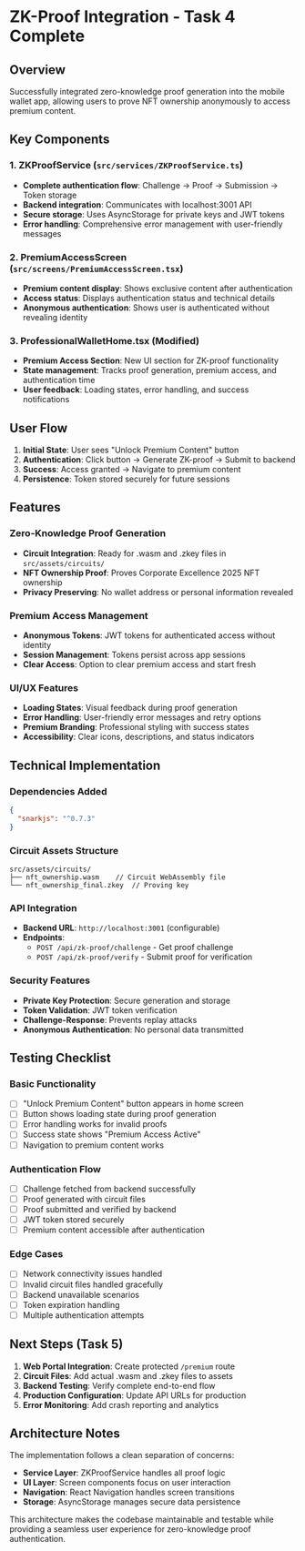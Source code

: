 # ZK-Proof Integration - Task 4 Complete

## Overview
Successfully integrated zero-knowledge proof generation into the mobile wallet app, allowing users to prove NFT ownership anonymously to access premium content.

## Key Components

### 1. ZKProofService (`src/services/ZKProofService.ts`)
- **Complete authentication flow**: Challenge → Proof → Submission → Token storage
- **Backend integration**: Communicates with localhost:3001 API
- **Secure storage**: Uses AsyncStorage for private keys and JWT tokens
- **Error handling**: Comprehensive error management with user-friendly messages

### 2. PremiumAccessScreen (`src/screens/PremiumAccessScreen.tsx`)
- **Premium content display**: Shows exclusive content after authentication
- **Access status**: Displays authentication status and technical details
- **Anonymous authentication**: Shows user is authenticated without revealing identity

### 3. ProfessionalWalletHome.tsx (Modified)
- **Premium Access Section**: New UI section for ZK-proof functionality
- **State management**: Tracks proof generation, premium access, and authentication time
- **User feedback**: Loading states, error handling, and success notifications

## User Flow

1. **Initial State**: User sees "Unlock Premium Content" button
2. **Authentication**: Click button → Generate ZK-proof → Submit to backend
3. **Success**: Access granted → Navigate to premium content
4. **Persistence**: Token stored securely for future sessions

## Features

### Zero-Knowledge Proof Generation
- **Circuit Integration**: Ready for .wasm and .zkey files in `src/assets/circuits/`
- **NFT Ownership Proof**: Proves Corporate Excellence 2025 NFT ownership
- **Privacy Preserving**: No wallet address or personal information revealed

### Premium Access Management
- **Anonymous Tokens**: JWT tokens for authenticated access without identity
- **Session Management**: Tokens persist across app sessions
- **Clear Access**: Option to clear premium access and start fresh

### UI/UX Features
- **Loading States**: Visual feedback during proof generation
- **Error Handling**: User-friendly error messages and retry options
- **Premium Branding**: Professional styling with success states
- **Accessibility**: Clear icons, descriptions, and status indicators

## Technical Implementation

### Dependencies Added
```json
{
  "snarkjs": "^0.7.3"
}
```

### Circuit Assets Structure
```
src/assets/circuits/
├── nft_ownership.wasm    // Circuit WebAssembly file
└── nft_ownership_final.zkey  // Proving key
```

### API Integration
- **Backend URL**: `http://localhost:3001` (configurable)
- **Endpoints**: 
  - `POST /api/zk-proof/challenge` - Get proof challenge
  - `POST /api/zk-proof/verify` - Submit proof for verification

### Security Features
- **Private Key Protection**: Secure generation and storage
- **Token Validation**: JWT token verification
- **Challenge-Response**: Prevents replay attacks
- **Anonymous Authentication**: No personal data transmitted

## Testing Checklist

### Basic Functionality
- [ ] "Unlock Premium Content" button appears in home screen
- [ ] Button shows loading state during proof generation
- [ ] Error handling works for invalid proofs
- [ ] Success state shows "Premium Access Active"
- [ ] Navigation to premium content works

### Authentication Flow
- [ ] Challenge fetched from backend successfully
- [ ] Proof generated with circuit files
- [ ] Proof submitted and verified by backend
- [ ] JWT token stored securely
- [ ] Premium content accessible after authentication

### Edge Cases
- [ ] Network connectivity issues handled
- [ ] Invalid circuit files handled gracefully
- [ ] Backend unavailable scenarios
- [ ] Token expiration handling
- [ ] Multiple authentication attempts

## Next Steps (Task 5)

1. **Web Portal Integration**: Create protected `/premium` route
2. **Circuit Files**: Add actual .wasm and .zkey files to assets
3. **Backend Testing**: Verify complete end-to-end flow
4. **Production Configuration**: Update API URLs for production
5. **Error Monitoring**: Add crash reporting and analytics

## Architecture Notes

The implementation follows a clean separation of concerns:
- **Service Layer**: ZKProofService handles all proof logic
- **UI Layer**: Screen components focus on user interaction
- **Navigation**: React Navigation handles screen transitions
- **Storage**: AsyncStorage manages secure data persistence

This architecture makes the codebase maintainable and testable while providing a seamless user experience for zero-knowledge proof authentication.
